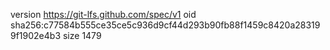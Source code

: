 version https://git-lfs.github.com/spec/v1
oid sha256:c77584b555ce35ce5c936d9cf44d293b90fb88f1459c8420a283199f1902e4b3
size 1479
